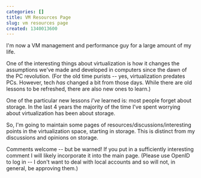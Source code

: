 ```yaml
---
categories: []
title: VM Resources Page
slug: vm resources page 
created: 1340013600
---
```

I'm now a VM management and performance guy for a large amount of my life.

One of the interesting things about virtualization is how it changes the assumptions we've made and developed in computers since the dawn of the PC revolution.  (For the old time purists -- yes, virtualization predates PCs.  However, tech *has* changed a bit from those days.  While there are old lessons to be refreshed, there are also new ones to learn.)

One of the particular new lessons *I've* learned is:  most people forget about storage.  In the last 4 years the majority of the time I've spent worrying about virtualization has been about storage.

So, I'm going to maintain some pages of resources/discussions/interesting points in the virtualization space, starting in storage.  This is distinct from my discussions and opinions on storage.

Comments welcome -- but be warned!  If you put in a sufficiently interesting comment I will likely incorporate it into the main page.  (Please use OpenID to log in -- I don't want to deal with local accounts and so will not, in general, be approving them.)
